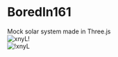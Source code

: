 # BoredIn161
Mock solar system made in Three.js <br/>
![xnyL!](https://i.imgur.com/n8E6dZ8.gif "Planets! Stars!") <br/>
![!xnyL](https://i.imgur.com/MfAwoXc.gif)
